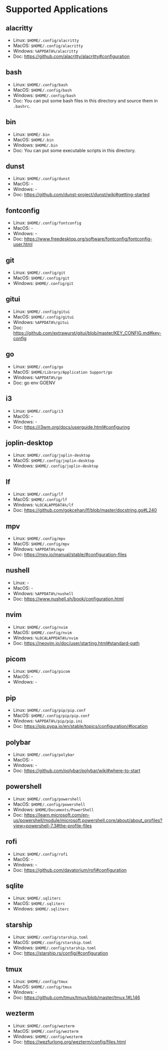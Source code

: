 # Supported Applications

## alacritty

- Linux: `$HOME/.config/alacritty`
- MacOS: `$HOME/.config/alacritty`
- Windows: `%APPDATA%/alacritty`
- Doc: https://github.com/alacritty/alacritty#configuration

## bash

- Linux: `$HOME/.config/bash`
- MacOS: `$HOME/.config/bash`
- Windows: `$HOME/.config/bash`
- Doc: You can put some bash files in this directory and source them in `.bashrc`.

## bin

- Linux: `$HOME/.bin`
- MacOS: `$HOME/.bin`
- Windows: `$HOME/.bin`
- Doc: You can put some executable scripts in this directory.

## dunst

- Linux: `$HOME/.config/dunst`
- MacOS: -
- Windows: -
- Doc: https://github.com/dunst-project/dunst/wiki#getting-started

## fontconfig

- Linux: `$HOME/.config/fontconfig`
- MacOS: -
- Windows: -
- Doc: https://www.freedesktop.org/software/fontconfig/fontconfig-user.html

## git

- Linux: `$HOME/.config/git`
- MacOS: `$HOME/.config/git`
- Windows: `$HOME/.config/git`

## gitui

- Linux: `$HOME/.config/gitui`
- MacOS: `$HOME/.config/gitui`
- Windows: `%APPDATA%/gitui`
- Doc: https://github.com/extrawurst/gitui/blob/master/KEY_CONFIG.md#key-config

## go

- Linux: `$HOME/.config/go`
- MacOS: `$HOME/Library/Application Support/go`
- Windows: `%APPDATA%/go`
- Doc: go env GOENV

## i3

- Linux: `$HOME/.config/i3`
- MacOS: -
- Windows: -
- Doc: https://i3wm.org/docs/userguide.html#configuring

## joplin-desktop

- Linux: `$HOME/.config/joplin-desktop`
- MacOS: `$HOME/.config/joplin-desktop`
- Windows: `$HOME/.config/joplin-desktop`

## lf

- Linux: `$HOME/.config/lf`
- MacOS: `$HOME/.config/lf`
- Windows: `%LOCALAPPDATA%/lf`
- Doc: https://github.com/gokcehan/lf/blob/master/docstring.go#L240

## mpv

- Linux: `$HOME/.config/mpv`
- MacOS: `$HOME/.config/mpv`
- Windows: `%APPDATA%/mpv`
- Doc: https://mpv.io/manual/stable/#configuration-files

## nushell

- Linux: -
- MacOS: -
- Windows: `%APPDATA%/nushell`
- Doc: https://www.nushell.sh/book/configuration.html

## nvim

- Linux: `$HOME/.config/nvim`
- MacOS: `$HOME/.config/nvim`
- Windows: `%LOCALAPPDATA%/nvim`
- Doc: https://neovim.io/doc/user/starting.html#standard-path

## picom

- Linux: `$HOME/.config/picom`
- MacOS: -
- Windows: -

## pip

- Linux: `$HOME/.config/pip/pip.conf`
- MacOS: `$HOME/.config/pip/pip.conf`
- Windows: `%APPDATA%/pip/pip.ini`
- Doc: https://pip.pypa.io/en/stable/topics/configuration/#location

## polybar

- Linux: `$HOME/.config/polybar`
- MacOS: -
- Windows: -
- Doc: https://github.com/polybar/polybar/wiki#where-to-start

## powershell

- Linux: `$HOME/.config/powershell`
- MacOS: `$HOME/.config/powershell`
- Windows: `$HOME/Documents/PowerShell`
- Doc: https://learn.microsoft.com/en-us/powershell/module/microsoft.powershell.core/about/about_profiles?view=powershell-7.3#the-profile-files

## rofi

- Linux: `$HOME/.config/rofi`
- MacOS: -
- Windows: -
- Doc: https://github.com/davatorium/rofi#configuration

## sqlite

- Linux: `$HOME/.sqliterc`
- MacOS: `$HOME/.sqliterc`
- Windows: `$HOME/.sqliterc`

## starship

- Linux: `$HOME/.config/starship.toml`
- MacOS: `$HOME/.config/starship.toml`
- Windows: `$HOME/.config/starship.toml`
- Doc: https://starship.rs/config/#configuration

## tmux

- Linux: `$HOME/.config/tmux`
- MacOS: `$HOME/.config/tmux`
- Windows: -
- Doc: https://github.com/tmux/tmux/blob/master/tmux.1#L146

## wezterm

- Linux: `$HOME/.config/wezterm`
- MacOS: `$HOME/.config/wezterm`
- Windows: `$HOME/.config/wezterm`
- Doc: https://wezfurlong.org/wezterm/config/files.html

